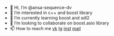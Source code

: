 - 👋 Hi, I’m @ansa-sequence-dv
- 👀 I’m interested in c++ and boost library
- 🌱 I’m currently learning boost and sdl2
- 💞️ I’m looking to collaborate on boost.asio library
- 📫 How to reach me 
[vk](https://vk.com/ansa.sequence)
[tg](@NoHaxEx)
[inst](@sahil_is_baku)
[mail](ansa.sequence@gmail.com)

<!---
ansa-sequence-dv/ansa-sequence-dv is a ✨ special ✨ repository because its `README.md` (this file) appears on your GitHub profile.
You can click the Preview link to take a look at your changes.
--->
